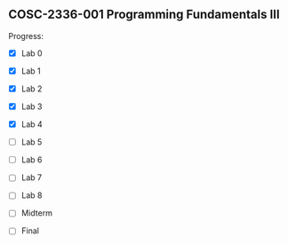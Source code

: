 ## COSC-2336-001 Programming Fundamentals III
  
Progress:  
- [x] Lab 0
- [x] Lab 1
- [x] Lab 2
- [x] Lab 3
- [x] Lab 4
- [ ] Lab 5
- [ ] Lab 6
- [ ] Lab 7
- [ ] Lab 8

- [ ] Midterm
- [ ] Final
